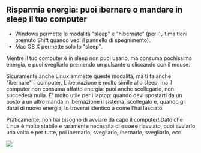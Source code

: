 <?php require("../../entete.php"); ?> <?php require("../../base.php"); ?>

<div id="corps">

<h2>Risparmia energia: puoi ibernare o mandare in sleep il tuo computer</h2>

<ul>
<li>Windows permette le modalità "sleep" e "hibernate" (per l'ultima tieni premuto Shift quando vedi il 
pannello di spegnimento).</li>
<li>Mac OS X permette solo lo "sleep".</li>
</ul>

<p>Mentre il tuo computer è in sleep non puoi usarlo, ma consuma pochissima energia, 
e puoi svegliarlo premendo un pulsante o cliccando con il mouse.</p>

<p>Sicuramente anche Linux ammette queste modalità, ma ti fa anche "ibernare" 
il computer. L'ibernazione è molto simile allo sleep, ma il computer non 
consuma affatto energia: puoi anche scollegarlo, non succederà nulla. 
E' molto utile per i laptop: quando devi spostarti da un posto a un altro manda 
in ibernazione il sistema, scollegalo e, quando gli darai di nuovo energia, 
lo troverai identico a come l'hai lasciato.</p>

<p>Praticamente, non hai bisogno di avviare da capo il computer! 
Dato che Linux è molto stabile e raramente necessita di essere riavviato, 
puoi avviarlo una volta e per tutte, poi ibernarlo, svegliarlo, ibernarlo, 
svegliarlo, ecc.</p>

<img src="Images/suspend_hibernate_thumb.png" />

</div>
</body>
</html>
